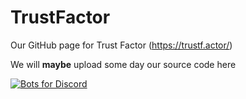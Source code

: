 # TrustFactor
Our GitHub page for Trust Factor (https://trustf.actor/)

We will **maybe** upload some day our source code here

 [![Bots for Discord](https://botsfordiscord.com/api/bot/484504389864783874/widget)](https://botsfordiscord.com/bots/484504389864783874)
